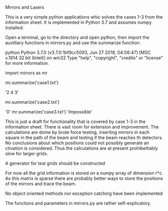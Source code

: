 Mirrors and Lasers

This is a very simple python applications whic solves the cases 1-3 
from the information sheet.
It is implemented in Python 3.7 and assumes numpy installed.

Open a terminal, go to the directory and open python, then import the auxilliary functions in mirrors.py and use the summarize function:

python
Python 3.7.0 (v3.7.0:1bf9cc5093, Jun 27 2018, 04:06:47) [MSC v.1914 32 bit (Intel)] on win32
Type "help", "copyright", "credits" or "license" for more information.

import mirrors as mr

mr.summarize('case1.txt')
 
'2 4 3'

mr.summarize('case2.txt')
 
'0'
mr.summarize('case3.txt')
'Impossible'

This is just a draft for functionality that is covered by case 1-3 in the information sheet.
There is vast room for extension and improvement. 
The calculations are dome by brute force testing, inserting mirrors
in each square in the path of the beam and testing if the beam reaches th detectors. No conclusions about which positions could not possibly generate an ctivation is considered. Thus the calculations are at present prohibelitably slow for larger grids.

A generator for test grids should be constructed

For now all the grid information is stored on a numpy array of dimension r*c. As this matrix is sparse there are probably better ways to store the positions of the mirrors and trace the beam.

No object oriented methods nor exception catching have been implemented

The functions and parameters in mirrors.py are rather self-explicatory.
